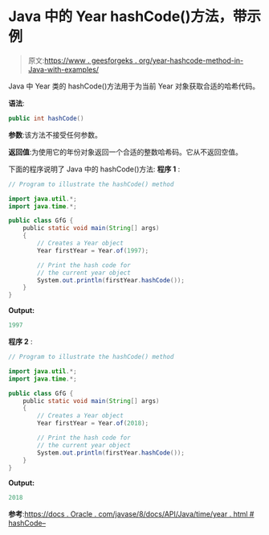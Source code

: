 # Java 中的 Year hashCode()方法，带示例

> 原文:[https://www . geesforgeks . org/year-hashcode-method-in-Java-with-examples/](https://www.geeksforgeeks.org/year-hashcode-method-in-java-with-examples/)

Java 中 Year 类的 hashCode()方法用于为当前 Year 对象获取合适的哈希代码。

**语法**:

```java
public int hashCode()

```

**参数**:该方法不接受任何参数。

**返回值**:为使用它的年份对象返回一个合适的整数哈希码。它从不返回空值。

下面的程序说明了 Java 中的 hashCode()方法:
**程序 1** :

```java
// Program to illustrate the hashCode() method

import java.util.*;
import java.time.*;

public class GfG {
    public static void main(String[] args)
    {
        // Creates a Year object
        Year firstYear = Year.of(1997);

        // Print the hash code for
        // the current year object
        System.out.println(firstYear.hashCode());
    }
}
```

**Output:**

```java
1997

```

**程序 2** :

```java
// Program to illustrate the hashCode() method

import java.util.*;
import java.time.*;

public class GfG {
    public static void main(String[] args)
    {
        // Creates a Year object
        Year firstYear = Year.of(2018);

        // Print the hash code for
        // the current year object
        System.out.println(firstYear.hashCode());
    }
}
```

**Output:**

```java
2018

```

**参考**:[https://docs . Oracle . com/javase/8/docs/API/Java/time/year . html # hashCode–](https://docs.oracle.com/javase/8/docs/api/java/time/Year.html#hashCode--)